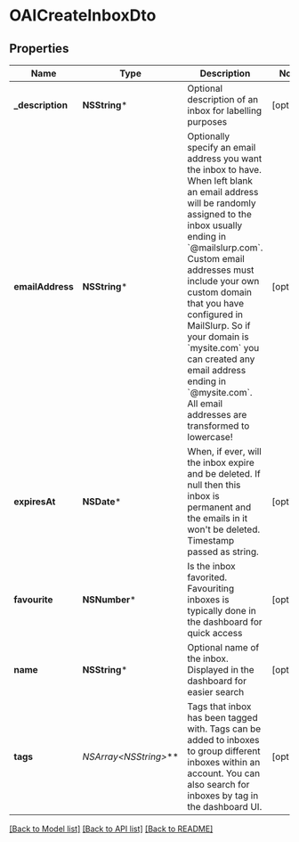 # OAICreateInboxDto

## Properties
Name | Type | Description | Notes
------------ | ------------- | ------------- | -------------
**_description** | **NSString*** | Optional description of an inbox for labelling purposes | [optional] 
**emailAddress** | **NSString*** | Optionally specify an email address you want the inbox to have. When left blank an email address will be randomly assigned to the inbox usually ending in &#x60;@mailslurp.com&#x60;. Custom email addresses must include your own custom domain that you have configured in MailSlurp. So if your domain is &#x60;mysite.com&#x60; you can created any email address ending in &#x60;@mysite.com&#x60;. All email addresses are transformed to lowercase! | [optional] 
**expiresAt** | **NSDate*** | When, if ever, will the inbox expire and be deleted. If null then this inbox is permanent and the emails in it won&#39;t be deleted. Timestamp passed as string. | [optional] 
**favourite** | **NSNumber*** | Is the inbox favorited. Favouriting inboxes is typically done in the dashboard for quick access | [optional] 
**name** | **NSString*** | Optional name of the inbox. Displayed in the dashboard for easier search | [optional] 
**tags** | **NSArray&lt;NSString*&gt;*** | Tags that inbox has been tagged with. Tags can be added to inboxes to group different inboxes within an account. You can also search for inboxes by tag in the dashboard UI. | [optional] 

[[Back to Model list]](../README.md#documentation-for-models) [[Back to API list]](../README.md#documentation-for-api-endpoints) [[Back to README]](../README.md)


